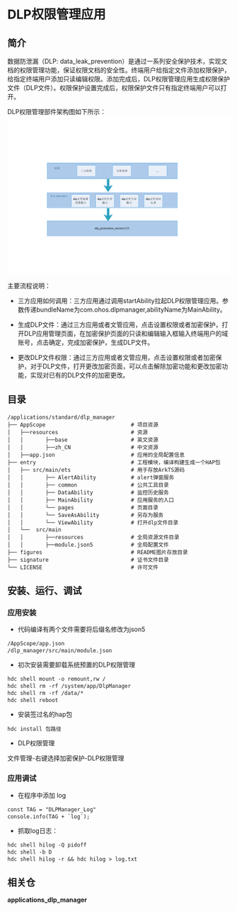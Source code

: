 # DLP权限管理应用


## 简介

数据防泄漏（DLP: data_leak_prevention）是通过一系列安全保护技术，实现文档的权限管理功能，保证权限文档的安全性。终端用户给指定文件添加权限保护，给指定终端用户添加只读编辑权限。添加完成后，DLP权限管理应用生成权限保护文件（DLP文件）。权限保护设置完成后，权限保护文件只有指定终端用户可以打开。

DLP权限管理部件架构图如下所示：
![](figures/application-framework.png)

主要流程说明：

- 三方应用如何调用：三方应用通过调用startAbility拉起DLP权限管理应用。参数传递bundleName为com.ohos.dlpmanager,abilityName为MainAbility。

- 生成DLP文件：通过三方应用或者文管应用，点击设置权限或者加密保护，打开DLP应用管理页面，在加密保护页面的只读和编辑输入框输入终端用户的域账号，点击确定，完成加密保护，生成DLP文件。
- 更改DLP文件权限：通过三方应用或者文管应用，点击设置权限或者加密保护，对于DLP文件，打开更改加密页面，可以点击解除加密功能和更改加密功能，实现对已有的DLP文件的加密更改。

## 目录

```
/applications/standard/dlp_manager
├── AppScope                           # 项目资源
│   ├──resources                       # 资源
│   │       ├──base                    # 英文资源
│   │       ├──zh_CN                   # 中文资源
│   ├──app.json                        # 应用的全局配置信息
├── entry                              # 工程模块，编译构建生成一个HAP包
│   ├── src/main/ets                   # 用于存放ArkTS源码
│   │       ├── AlertAbility           # alert弹窗服务
│   │       ├── common                 # 公共工具目录
│   │       ├── DataAbility            # 监控历史服务
│   │       ├── MainAbility            # 应用服务的入口
│   │       └── pages                  # 页面目录
│   │       └── SaveAsAbility          # 另存为服务
│   │       └── ViewAbility            # 打开dlp文件目录
│   └──  src/main
│   │       ├──resources               # 全局资源文件目录
│   │       ├──module.json5            # 全局配置文件
├── figures                            # README图片存放目录
├── signature                          # 证书文件目录
└── LICENSE                            # 许可文件
```

## 安装、运行、调试

### 应用安装

- 代码编译有两个文件需要将后缀名修改为json5

```
/AppScope/app.json
/dlp_manager/src/main/module.json
```

- 初次安装需要卸载系统预置的DLP权限管理

```
hdc shell mount -o remount,rw /
hdc shell rm -rf /system/app/DlpManager
hdc shell rm -rf /data/*
hdc shell reboot
```

- 安装签过名的hap包

```
hdc install 包路径
```

- DLP权限管理

文件管理-右键选择加密保护-DLP权限管理

### 应用调试

- 在程序中添加 log

```JS
const TAG = "DLPManager_Log"
console.info(TAG + `log`);
```
- 抓取log日志：

```
hdc shell hilog -Q pidoff
hdc shell -b D
hdc shell hilog -r && hdc hilog > log.txt
```

## 相关仓

**applications_dlp_manager**
